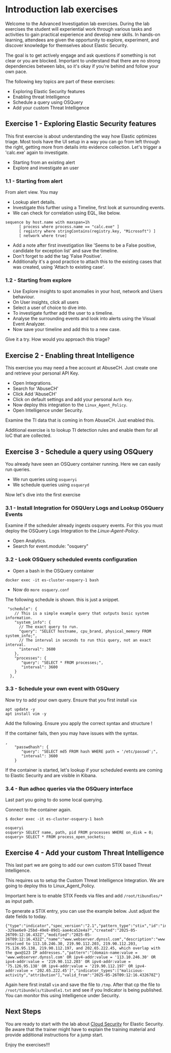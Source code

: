 # Introduction lab exercises

Welcome to the Advanced Investigation lab exercises. During the lab exercises the student will experiential work through various tasks and activities to gain practical experience and develop new skills. In hands-on learning, attendees are given the opportunity to explore, experiment, and discover knowledge for themselves about Elastic Security.

The goal is to get actively engage and ask questions if something is not clear or you are blocked. Important to understand that there are no strong dependencies between labs, so it's okay if you're behind and follow your own pace.

The following key topics are part of these exercises:

- Exploring Elastic Security features
- Enabling threat Intelligence
- Schedule a query using OSQuery
- Add your custom Threat Intelligence

## Exercise 1 - Exploring Elastic Security features

This first exercise is about understanding the way how Elastic optimizes triage. Most tools have the UI setup in a way you can go from left through the right, getting more from details into evidence collection. Let's trigger a 'calc.exe' again to investigate.

- Starting from an existing alert
- Explore and investigate an user

### 1.1 - Starting from alert

From alert view. You may
- Lookup alert details.
- Investigate this further using a Timeline, first look at surrounding events.
- We can check for correlation using EQL, like below.

```
sequence by host.name with maxspan=1h
      [ process where process.name == "calc.exe" ]
      [ registry where stringContains(registry.key, "Microsoft") ]
      [ network where true]
```
- Add a note after first investigation like 'Seems to be a False positive, candidate for exception list' and save the timeline.
- Don't forget to add the tag 'False Positive'.
- Additionally it's a good practice to attach this to the existing cases that was created, using 'Attach to existing case'.

### 1.2 - Starting from explore

- Use Explore insights to spot anomalies in your host, network and Users behaviour.
- On User insights, click all users
- Select a user of choice to dive into.
- To investigate further add the user to a timeline.
- Analyse the surrounding events and look into alerts using the Visual Event Analyzer.
- Now save your timeline and add this to a new case.

Give it a try. How would you approach this triage?

## Exercise 2 - Enabling threat Intelligence

This exercise you may need a free account at AbuseCH. Just create one and retrieve your personal API Key.

- Open Integrations.
- Search for 'AbuseCH'
- Click Add 'AbuseCH'
- Click on default settings and add your personal `Auth Key`.
- Now deploy this integration to the `Linux_Agent_Policy`.
- Open Intelligence under Security.

Examine the TI data that is coming in from AbuseCH. Just enabled this.

Additional exercise is to lookup TI detection rules and enable them for all IoC that are collected.

## Exercise 3 - Schedule a query using OSQuery

You already have seen an OSQuery container running. Here we can easily run queries.

- We run queries using `osqueryi`
- We schedule queries using `osqueryd`

Now let's dive into the first exercise

### 3.1 - Install Integration for OSQUery Logs and Lookup OSQuery Events

Examine if the scheduler already ingests osquery events. For this you must deploy the OSQuery Logs Integration to the *Linux-Agent-Policy*.

- Open Analytics.
- Search for event.module: "osquery" 

### 3.2 - Look OSQuery scheduled events configuration

- Open a bash in the OSQuery container
```
docker exec -it es-cluster-osquery-1 bash
``` 
- Now do `more osquery.conf`

The following schedule is shown. this is just a snippet.
```
 "schedule": {
    // This is a simple example query that outputs basic system information.
    "system_info": {
      // The exact query to run.
      "query": "SELECT hostname, cpu_brand, physical_memory FROM system_info;",
      // The interval in seconds to run this query, not an exact interval.
      "interval": 3600
    },
    "processes": {
       "query": "SELECT * FROM processes;",
       "interval": 3600
    }
  },
  ```

### 3.3 - Schedule your own event with OSQuery

Now try to add your own query. Ensure that you first install `vim`

```
apt update -y
apt install vim -y
```

Add the following. Ensure you apply the correct syntax and structure !

If the container fails, then you may have issues with the syntax. 

```
,
    "passwdhash": {
       "query": "SELECT md5 FROM hash WHERE path = '/etc/passwd';",
       "interval": 3600
    }

```

If the container is started, let's lookup if your scheduled events are coming to Elastic Security and are visible in Kibana.

###  3.4 - Run adhoc queries via the OSQuery interface

Last part you going to do some local querying.

Connect to the container again.
```
$ docker exec -it es-cluster-osquery-1 bash
```
```
osqueryi
osquery> SELECT name, path, pid FROM processes WHERE on_disk = 0;
osquery> SELECT * FROM process_open_sockets;
```

## Exercise 4 - Add your custom Threat Intelligence

This last part we are going to add our own custom STIX based Threat Intelligence.

This requires us to setup the Custom Threat Intelligence Integration. We are going to deploy this to Linux_Agent_Policy.

Important here is to enable STIX Feeds via files and add `/root/tibundles/*` as input path.

To generate a STIX entry, you can use the example below. Just adjust the date fields to today.

```
{"type":"indicator","spec_version":"2.1","pattern_type":"stix","id":"indicator--329ae6e9-25bd-49e8-89d1-aae4ca52e4a7","created":"2025-05-26T09:12:16.432Z","modified":"2025-05-26T09:12:16.432Z","name":"www.webserver.dynssl.com","description":"www.webserver.dynssl.com resolved to 113.10.246.30, 219.90.112.203, 219.90.112.203, 75.126.95.138, 219.90.112.197, and 202.65.222.45, which overlap with the gwx@123 IP addresses.","pattern":"[domain-name:value = 'www.webserver.dynssl.com' OR ipv4-addr:value = '113.10.246.30' OR ipv4-addr:value = '219.90.112.203' OR ipv4-addr:value = '75.126.95.138' OR ipv4-addr:value = '219.90.112.197' OR ipv4-addr:value = '202.65.222.45']","indicator_types":["malicious-activity","attribution"],"valid_from":"2025-05-26T09:12:16.432678Z"}
```

Again here first install `vim` and save the file to `/tmp`. After that cp the file to `/root/tibundels/tibundle1.txt` and see if you Indicator is being published. You can monitor this using Intelligence under Security.

## Next Steps

You are ready to start with the lab about [Cloud Security](../09-CloudSecurity/README.md) for Elastic Security. Be aware that the trainer might have to explain the training material and provide additional instructions for a jump start.

Enjoy the exercises!!!